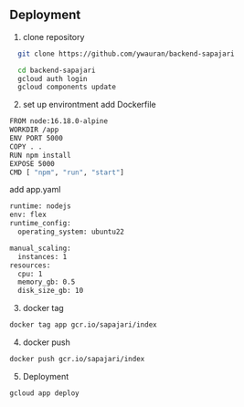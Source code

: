 
## Deployment

1. clone repository

```bash
  git clone https://github.com/ywauran/backend-sapajari

  cd backend-sapajari
  gcloud auth login
  gcloud components update
```

2. set up environtment
add Dockerfile

```bash
FROM node:16.18.0-alpine
WORKDIR /app
ENV PORT 5000
COPY . .
RUN npm install
EXPOSE 5000
CMD [ "npm", "run", "start"]
```

add app.yaml
```bash
runtime: nodejs
env: flex
runtime_config:
  operating_system: ubuntu22

manual_scaling:
  instances: 1
resources:
  cpu: 1
  memory_gb: 0.5
  disk_size_gb: 10
```

3. docker tag

```bash
docker tag app gcr.io/sapajari/index
```
4. docker push
```bash
docker push gcr.io/sapajari/index
```

5. Deployment
```bash
gcloud app deploy
```